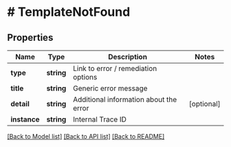 # # TemplateNotFound

## Properties

Name | Type | Description | Notes
------------ | ------------- | ------------- | -------------
**type** | **string** | Link to error / remediation options |
**title** | **string** | Generic error message |
**detail** | **string** | Additional information about the error | [optional]
**instance** | **string** | Internal Trace ID |

[[Back to Model list]](../../README.md#models) [[Back to API list]](../../README.md#endpoints) [[Back to README]](../../README.md)
